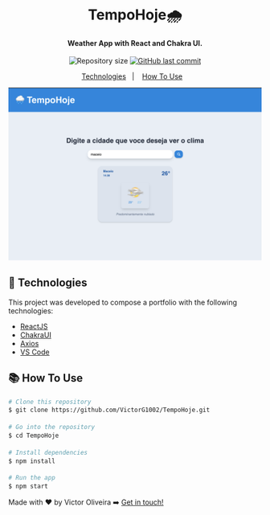 <h1 align="center">
<br>
   TempoHoje🌧
  
</h1>

<h4 align="center">
  Weather App with React and Chakra UI.
</h4>
<p align="center">
 

  <img alt="Repository size" src="https://img.shields.io/github/repo-size/VictorG1002/TempoHoje.svg">
  <a href="https://github.com/lukemorales/react-rocketshoes/commits/master">
    <img alt="GitHub last commit" src="https://img.shields.io/github/last-commit/VictorG1002/TempoHoje.svg">
  </a>

 
  </a>

  
</p>

<p align="center">
  <a href="#rocket-technologies">Technologies</a>&nbsp;&nbsp;&nbsp;|&nbsp;&nbsp;&nbsp;
  <a href="#information_source-how-to-use">How To Use</a>&nbsp;&nbsp;&nbsp;
</p>

![This is a alt text.](clima.png "This is a sample image.")


## 🚀 Technologies

This project was developed to compose a portfolio with the following technologies:

-  [ReactJS](https://reactjs.org/)
-  [ChakraUI](https://chakra-ui.com/)
-  [Axios](https://github.com/axios/axios)
-  [VS Code][vc] 

##  📚 How To Use



```bash
# Clone this repository
$ git clone https://github.com/VictorG1002/TempoHoje.git

# Go into the repository
$ cd TempoHoje

# Install dependencies
$ npm install

# Run the app
$ npm start
```



Made with ♥ by Victor Oliveira ➡️ [Get in touch!](https://www.linkedin.com/in/lukemorales/)

[nodejs]: https://nodejs.org/
[yarn]: https://yarnpkg.com/
[vc]: https://code.visualstudio.com/
[vceditconfig]: https://marketplace.visualstudio.com/items?itemName=EditorConfig.EditorConfig
[vceslint]: https://marketplace.visualstudio.com/items?itemName=dbaeumer.vscode-eslint
